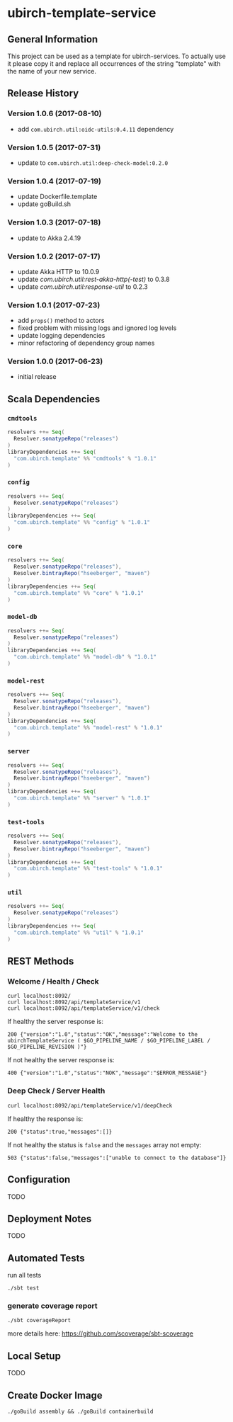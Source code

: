 # ubirch-template-service


## General Information

This project can be used as a template for ubirch-services. To actually use it please copy it and replace all
occurrences of the string "template" with the name of your new service.


## Release History

### Version 1.0.6 (2017-08-10)

* add `com.ubirch.util:oidc-utils:0.4.11` dependency

### Version 1.0.5 (2017-07-31)

* update to `com.ubirch.util:deep-check-model:0.2.0`

### Version 1.0.4 (2017-07-19)

* update Dockerfile.template
* update goBuild.sh

### Version 1.0.3 (2017-07-18)

* update to Akka 2.4.19

### Version 1.0.2 (2017-07-17)

* update Akka HTTP to 10.0.9
* update _com.ubirch.util:rest-akka-http(-test)_ to 0.3.8
* update _com.ubirch.util:response-util_ to 0.2.3

### Version 1.0.1 (2017-07-23)

* add `props()` method to actors
* fixed problem with missing logs and ignored log levels
* update logging dependencies
* minor refactoring of dependency group names

### Version 1.0.0 (2017-06-23)

* initial release


## Scala Dependencies

### `cmdtools`

```scala
resolvers ++= Seq(
  Resolver.sonatypeRepo("releases")
)
libraryDependencies ++= Seq(
  "com.ubirch.template" %% "cmdtools" % "1.0.1"
)
```

### `config`

```scala
resolvers ++= Seq(
  Resolver.sonatypeRepo("releases")
)
libraryDependencies ++= Seq(
  "com.ubirch.template" %% "config" % "1.0.1"
)
```

### `core`

```scala
resolvers ++= Seq(
  Resolver.sonatypeRepo("releases"),
  Resolver.bintrayRepo("hseeberger", "maven")
)
libraryDependencies ++= Seq(
  "com.ubirch.template" %% "core" % "1.0.1"
)
```

### `model-db`

```scala
resolvers ++= Seq(
  Resolver.sonatypeRepo("releases")
)
libraryDependencies ++= Seq(
  "com.ubirch.template" %% "model-db" % "1.0.1"
)
```

### `model-rest`

```scala
resolvers ++= Seq(
  Resolver.sonatypeRepo("releases"),
  Resolver.bintrayRepo("hseeberger", "maven")
)
libraryDependencies ++= Seq(
  "com.ubirch.template" %% "model-rest" % "1.0.1"
)
```

### `server`

```scala
resolvers ++= Seq(
  Resolver.sonatypeRepo("releases"),
  Resolver.bintrayRepo("hseeberger", "maven")
)
libraryDependencies ++= Seq(
  "com.ubirch.template" %% "server" % "1.0.1"
)
```

### `test-tools`

```scala
resolvers ++= Seq(
  Resolver.sonatypeRepo("releases"),
  Resolver.bintrayRepo("hseeberger", "maven")
)
libraryDependencies ++= Seq(
  "com.ubirch.template" %% "test-tools" % "1.0.1"
)
```

### `util`

```scala
resolvers ++= Seq(
  Resolver.sonatypeRepo("releases")
)
libraryDependencies ++= Seq(
  "com.ubirch.template" %% "util" % "1.0.1"
)
```


## REST Methods

### Welcome / Health / Check

    curl localhost:8092/
    curl localhost:8092/api/templateService/v1
    curl localhost:8092/api/templateService/v1/check

If healthy the server response is:

    200 {"version":"1.0","status":"OK","message":"Welcome to the ubirchTemplateService ( $GO_PIPELINE_NAME / $GO_PIPELINE_LABEL / $GO_PIPELINE_REVISION )"}

If not healthy the server response is:

    400 {"version":"1.0","status":"NOK","message":"$ERROR_MESSAGE"}

### Deep Check / Server Health

    curl localhost:8092/api/templateService/v1/deepCheck

If healthy the response is:

    200 {"status":true,"messages":[]}

If not healthy the status is `false` and the `messages` array not empty:

    503 {"status":false,"messages":["unable to connect to the database"]}


## Configuration

TODO


## Deployment Notes

TODO


## Automated Tests

run all tests

    ./sbt test

### generate coverage report

    ./sbt coverageReport

more details here: https://github.com/scoverage/sbt-scoverage


## Local Setup

TODO


## Create Docker Image

    ./goBuild assembly && ./goBuild containerbuild
